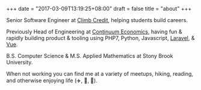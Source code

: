 +++
date = "2017-03-09T13:19:25+08:00"
draft = false
title = "about"
+++

Senior Software Engineer at [Climb Credit](http://www.climbcredit.com), helping students build careers.

Previously Head of Engineering at [Continuum Economics](http://www.continuumeconomics.com), having fun & rapidly building product & tooling using PHP7, Python, Javascript, [Laravel](https://www.laravel.com/), & [Vue](https://www.vuejs.com/).

B.S. Computer Science & M.S. Applied Mathematics at Stony Brook University.

When not working you can find me at a variety of meetups, hiking, reading, and otherwise enjoying life (✈️, 🍻, 🌮).
